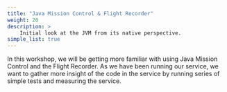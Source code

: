 ```yaml
---
title: "Java Mission Control & Flight Recorder"
weight: 20
description: >
    Initial look at the JVM from its native perspective.
simple_list: true
---
```


In this workshop, we will be getting more familiar with using Java Mission Control and the Flight Recorder. As we have been running our service, we want to gather more insight of the code in the service by running series of simple tests and measuring the service.
